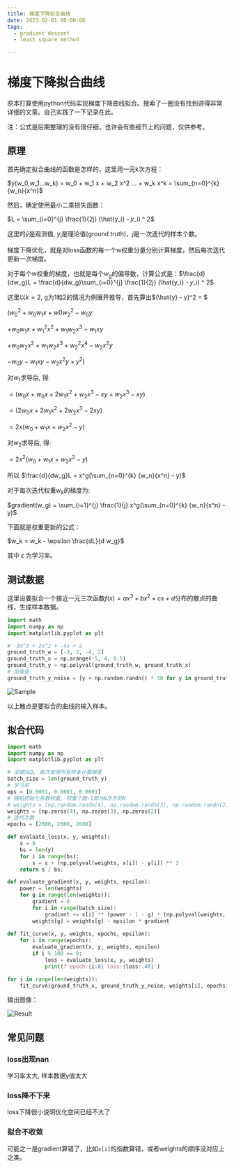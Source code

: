```yaml
---
title: 梯度下降拟合曲线
date: 2023-02-01 00:00:08
tags: 
  - gradient descent
  - least square method

---
```


# 梯度下降拟合曲线

原本打算使用python代码实现梯度下降曲线拟合。搜索了一圈没有找到讲得非常详细的文章。自己实践了一下记录在此。

注：公式是后期整理的没有很仔细，也许会有些细节上的问题，仅供参考。

## 原理

首先确定拟合曲线的函数是怎样的，这里用一元k次方程：

$y(w_0,w_1...w_k) = w_0 + w_1 x + w_2 x^2 ... + w_k x^k = \sum_{n=0}^{k} {w_n}{x^n}$

然后，确定使用最小二乘损失函数：

$L = \sum_{i=0}^{j} \frac{1}{2j} (\hat{y_i} - 𝑦_i) ^ 2$

这里的$\hat{y}$是观测值, $y_i$是理论值(ground truth)，$j$是一次迭代的样本个数。

梯度下降优化，就是对loss函数的每一个w权重分量分别计算梯度，然后每次迭代更新一次梯度。

对于每个w权重的梯度，也就是每个$w_g$的偏导数，计算公式是：$\frac{d}{dw_g}L = \frac{d}{dw_g}\sum_{i=0}^{j} \frac{1}{2j} (\hat{y_i} - 𝑦_i) ^ 2$

这里以$k = 2$, g为1和2的情况为例展开推导，首先算出$(\hat{y} - y)^2 = $

$( w_0^2 + w_0w_1x + w0w_2^2 - w_0y$

$+ w_0w_1x + w_1^2x^2 + w_1w_2x^3 - w_1xy$

$+ w_0w_2x^2 + w_1w_2x^3 + w_2^2x^4 - w_2x^2y$

$- w_0y - w_1xy - w_2x^2y + y^2)$

对$w_1$求导后, 得: 

$= (w_0x + w_0x + 2w_1x^2 + w_2x^3 - xy + w_2x^3 - xy)$

$= (2w_0x + 2w_1x^2 + 2w_2x^3 - 2xy)$

$= 2x(w_0 + w_1x + w_2x^2 - y)$

对$w_2$求导后, 得: 

$= 2x^2(w_0 + w_1x + w_2x^2 - y)$

所以 $\frac{d}{dw_g}L = x^g(\sum_{n=0}^{k} {w_n}{x^n} - y)$

对于每次迭代权重$w_k$的梯度为:

$gradient(w_g) = \sum_{i=1}^{j} \frac{1}{j} x^g(\sum_{n=0}^{k} {w_n}{x^n} - y)$

下面就是权重更新的公式：

$w_k = w_k - \epsilon \frac{dL}{d w_g}$

其中 $\epsilon$ 为学习率。

## 测试数据

这里设要拟合一个接近一元三次函数$f(x) = ax^3+bx^2+cx+d$分布的散点的曲线，生成样本数据。

```python
import math
import numpy as np
import matplotlib.pyplot as plt

# -3x^3 + 2x^2 + -4x + 2
ground_truth_w = [-3, 2, -4, 2]
ground_truth_x = np.arange(-5, 4, 0.5)
ground_truth_y = np.polyval(ground_truth_w, ground_truth_x)
# 加噪音
ground_truth_y_noise = [y + np.random.randn() * 30 for y in ground_truth_y]
```

![Sample](/img/gd_sample.png)

以上散点是要拟合的曲线的输入样本。

## 拟合代码

```python
import math
import numpy as np
import matplotlib.pyplot as plt

# 没做SGD, 每次使用所有样本计算梯度
batch_size = len(ground_truth_y)
# 学习率
eps = [0.0001, 0.0001, 0.0001]
# 随机初始化系数权重, 权重个数-1即为N次方的N
# weights = [np.random.randn(4), np.random.randn(3), np.random.randn(2)]
weights = [np.zeros(4), np.zeros(3), np.zeros(2)]
# 迭代次数
epochs = [2000, 2000, 2000]

def evaluate_loss(x, y, weights):
    s = 0
    bs = len(y)
    for i in range(bs):
        s = s + (np.polyval(weights, x[i]) - y[i]) ** 2
    return s / bs;

def evaluate_gradient(x, y, weights, epsilon):
    power = len(weights)
    for g in range(len(weights)):
        gradient = 0
        for i in range(batch_size):
            gradient += x[i] ** (power - 1 - g) * (np.polyval(weights, x[i]) - y[i]) / batch_size
        weights[g] = weights[g] - epsilon * gradient
        
def fit_curve(x, y, weights, epochs, epsilon):
    for i in range(epochs):
        evaluate_gradient(x, y, weights, epsilon)
        if i % 100 == 0:
            loss = evaluate_loss(x, y, weights)
            print(f'epoch:{i:8} loss:{loss:.4f}')

for i in range(len(weights)):
    fit_curve(ground_truth_x, ground_truth_y_noise, weights[i], epochs[i], eps[i])

```

输出图像：

![Result](/img/gd_curvefit.png)

## 常见问题

### loss出现nan

学习率太大, 样本数据y值太大

### loss降不下来

loss下降很小说明优化空间已经不大了

### 拟合不收敛

可能之一是gradient算错了，比如`x[i]`的指数算错，或者weights的顺序没对应上之类。
